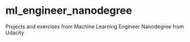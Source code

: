 # ml_engineer_nanodegree
Projects and exercises from Machine Learning Engineer Nanodegree from Udacity
